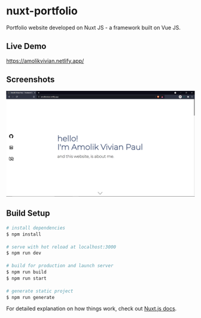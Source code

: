 # nuxt-portfolio

Portfolio website developed on Nuxt JS - a framework built on Vue JS.

## Live Demo

https://amolikvivian.netlify.app/

## Screenshots

<img src="./portfolio.png" alt="Home Landing">

## Build Setup

```bash
# install dependencies
$ npm install

# serve with hot reload at localhost:3000
$ npm run dev

# build for production and launch server
$ npm run build
$ npm run start

# generate static project
$ npm run generate
```

For detailed explanation on how things work, check out [Nuxt.js docs](https://nuxtjs.org).
